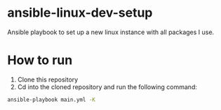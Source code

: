 # ansible-linux-dev-setup
Ansible playbook to set up a new linux instance with all packages I use.

# How to run
1. Clone this repository
2. Cd into the cloned repository and run the following command:
```bash
ansible-playbook main.yml -K
```
